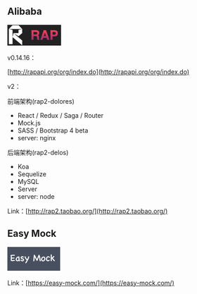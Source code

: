 ## Alibaba

![](/assets/rap.png)

v0.14.16：

[http://rapapi.org/org/index.do](http://rapapi.org/org/index.do)

v2：

前端架构\(rap2-dolores\)

* React / Redux / Saga / Router
* Mock.js
* SASS / Bootstrap 4 beta
* server: nginx

后端架构\(rap2-delos\)

* Koa
* Sequelize
* MySQL
* Server
* server: node

Link：[http://rap2.taobao.org/](http://rap2.taobao.org/)

## Easy Mock

![](/assets/easy-mock.png)

Link：[https://easy-mock.com/](https://easy-mock.com/)

